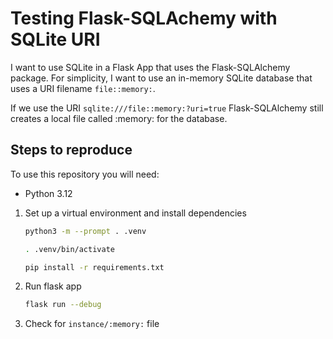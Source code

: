 # Testing Flask-SQLAchemy with SQLite URI

I want to use SQLite in a Flask App that uses the Flask-SQLAlchemy package.
For simplicity, I want to use an in-memory SQLite database that uses a URI filename `file::memory:`.

If we use the URI `sqlite:///file::memory:?uri=true` Flask-SQLAlchemy still creates a local file called :memory: for the database.

## Steps to reproduce

To use this repository you will need:
- Python 3.12

1. Set up a virtual environment and install dependencies
   ```bash
   python3 -m --prompt . .venv
   
   . .venv/bin/activate
   
   pip install -r requirements.txt
   ```
2. Run flask app
   ```bash
   flask run --debug
   ```
3. Check for `instance/:memory:` file
